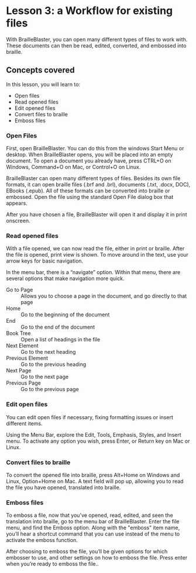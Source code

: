 # Lesson 3: a Workflow for existing files

With BrailleBlaster, you can open many different types of files to
work with. These documents can then be read, edited, converted, and
embossed into braille.

## Concepts covered

In this lesson, you will learn to:

- Open files
- Read opened files
- Edit opened files
- Convert files to braille
- Emboss files

### Open Files

First, open BrailleBlaster. You can do this from the windows Start
Menu or desktop. When BrailleBlaster opens, you will be
placed into an empty document. To open a document you already have,
press CTRL+O on Windows, Command+O on Mac, or Control+O on Linux.

BrailleBlaster can open many different types of files. Besides its own
file formats, it can open braille files (.brf and .brl), documents
(.txt, .docx, DOC), EBooks (.epub). All of these formats can be
converted into braille or embossed. Open the file using the standard
Open File dialog box that appears.

After you have chosen a file, BrailleBlaster will open it and display
it in print onscreen.

### Read opened files

With a file opened, we can now read the file, either in print or
braille. After the file is opened, print view is shown. To move around
in the text, use your arrow keys for basic navigation.

In the menu bar, there is a “navigate” option. Within that menu, there
are several options that make navigation more quick.

<dl>
<dt>Go to Page</dt>
<dd>Allows you to choose a page in the document, and go directly to
that page</dd>
<dt>Home</dt>
<dd>Go to the beginning of the document</dd>
<dt>End</dt>
<dd>Go to the end of the document</dd>
<dt>Book Tree</dt>
<dd>Open a list of headings in the file</dd>
<dt>Next Element</dt>
<dd>Go to the next heading</dd>
<dt>Previous Element</dt>
<dd>Go to the previous heading</dd>
<dt>Next Page</dt>
<dd>Go to the next page</dd>
<dt>Previous Page</dt>
<dd>Go to the previous page</dd>
</dl>

### Edit open files

You can edit open files if necessary, fixing formatting issues  or
insert different items.

Using the Menu Bar, explore the Edit, Tools, Emphasis, Styles, and
Insert menu. To activate any option you wish, press Enter, or Return
key on Mac or Linux.

### Convert files to braille

To convert the opened file into braille, press Alt+Home on Windows and
Linux, Option+Home on Mac. A text field will pop up, allowing you to
read the file you have opened, translated into braille.

### Emboss files

To emboss a file, now that you’ve opened, read, edited, and seen the
translation into braille, go to the menu bar of BrailleBlaster. Enter
the file menu, and find the Emboss option. Along with the "emboss"
item name, you’ll hear a shortcut command that you can use instead of
the menu to activate the emboss function.

After choosing to emboss the file, you’ll be given options for which
embosser to use, and other settings on how to emboss the file. Press
enter when you’re ready to emboss the file..
